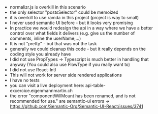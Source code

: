 - normalizr.js is overkill in this scenario
- the only selector "postsSelector" could be memoized
- it is overkill to use ramda in this project (project is way to small)
- I never used semantic UI before - but it looks very promising
- In practice we would redesign the api in a way where we have a better control over what fields it delivers (e.g. give us the number of comments, inline the userName,...)
- It is not "pretty" - but that was not the task
- generally we could cleanup this code - but it really depends on the coding style you already have
- I did not use PropTypes -> Typescript is much better in handling that anyway (You could also use FlowType if you really want to)
- I did not use React-Intl
- This will not work for server side rendered applications
- I have no tests
- you can visit a live deployment here: api-table-excercice.eigenmannmartin.ch
- the error "componentWillMount has been renamed, and is not recommended for use." are semantic-ui errors -> https://github.com/Semantic-Org/Semantic-UI-React/issues/3741